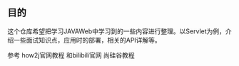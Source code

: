 ## 目的



这个仓库希望把学习JAVAWeb中学习到的一些内容进行整理。以Servlet为例，介绍一些面试知识点，应用时的部署，相关的API详解等。

参考 how2j官网教程 和bilibili官网 尚硅谷教程